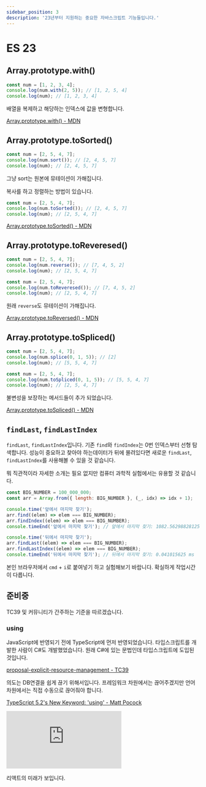 ```yaml
---
sidebar_position: 3
description: '23년부터 지원하는 중요한 자바스크립트 기능들입니다.'
---
```


# ES 23

## Array.prototype.with()

```js
const num = [1, 2, 3, 4];
console.log(num.with(2, 5)); // [1, 2, 5, 4]
console.log(num); // [1, 2, 3, 4]
```

배열을 복제하고 해당하는 인덱스에 값을 변형합니다.

[Array.prototype.with() - MDN](https://developer.mozilla.org/en-US/docs/Web/JavaScript/Reference/Global_Objects/Array/with)

## Array.prototype.toSorted()

```js
const num = [2, 5, 4, 7];
console.log(num.sort()); // [2, 4, 5, 7]
console.log(num); // [2, 4, 5, 7]
```

그냥 sort는 원본에 뮤테이션이 가해집니다.

복사를 하고 정렬하는 방법이 있습니다.

```js
const num = [2, 5, 4, 7];
console.log(num.toSorted()); // [2, 4, 5, 7]
console.log(num); // [2, 5, 4, 7]
```

[Array.prototype.toSorted() - MDN](https://developer.mozilla.org/en-US/docs/Web/JavaScript/Reference/Global_Objects/Array/toSorted)

## Array.prototype.toReveresed()

```js
const num = [2, 5, 4, 7];
console.log(num.reverse()); // [7, 4, 5, 2]
console.log(num); // [2, 5, 4, 7]
```

```js
const num = [2, 5, 4, 7];
console.log(num.toReveresed()); // [7, 4, 5, 2]
console.log(num); // [2, 5, 4, 7]
```

원래 `reverse`도 뮤테이션이 가해집니다.

[Array.prototype.toReversed() - MDN](https://developer.mozilla.org/en-US/docs/Web/JavaScript/Reference/Global_Objects/Array/toReversed)

## Array.prototype.toSpliced()

```js
const num = [2, 5, 4, 7];
console.log(num.splice(0, 1, 5)); // [2]
console.log(num); // [5, 5, 4, 7]
```

```js
const num = [2, 5, 4, 7];
console.log(num.toSpliced(0, 1, 5)); // [5, 5, 4, 7]
console.log(num); // [2, 5, 4, 7]
```

불변성을 보장하는 메서드들이 추가 되었습니다.

[Array.prototype.toSpliced() - MDN](https://developer.mozilla.org/en-US/docs/Web/JavaScript/Reference/Global_Objects/Array/toSpliced)

## `findLast`, `findLastIndex`

`findLast`, `findLastIndex`입니다. 기존 `find`와 `findIndex`는 0번 인덱스부터 선형 탐색합니다. 성능이 중요하고 찾아야 하는데이터가 뒤에 몰려있다면 새로운 `findLast`, `findLastIndex`를 사용해볼 수 있을 것 같습니다.

뭐 직관적이라 자세한 소개는 필요 없지만 컴퓨터 과학적 실험에서는 유용할 것 같습니다.

```js
const BIG_NUMBER = 100_000_000;
const arr = Array.from({ length: BIG_NUMBER }, (_, idx) => idx + 1);

console.time('앞에서 마지막 찾기');
arr.find((elem) => elem === BIG_NUMBER);
arr.findIndex((elem) => elem === BIG_NUMBER);
console.timeEnd('앞에서 마지막 찾기'); // 앞에서 마지막 찾기: 1082.56298828125 ms

console.time('뒤에서 마지막 찾기');
arr.findLast((elem) => elem === BIG_NUMBER);
arr.findLastIndex((elem) => elem === BIG_NUMBER);
console.timeEnd('뒤에서 마지막 찾기'); // 뒤에서 마지막 찾기: 0.041015625 ms
```

본인 브라우저에서 `cmd` + `i`로 붙여넣기 하고 실험해보기 바랍니다. 확실하게 작업시간이 다릅니다.

## 준비중

TC39 및 커뮤니티가 간주하는 기준을 따르겠습니다.

### using

JavaScript에 반영되기 전에 TypeScript에 먼저 반영되었습니다. 타입스크립트를 개발한 사람이 C#도 개발했었습니다. 원래 C#에 있는 문법인데 타입스크립트에 도입된 것입니다.

[proposal-explicit-resource-management - TC39](https://github.com/tc39/proposal-explicit-resource-management)

의도는 DB연결을 쉽게 끊기 위해서입니다. 프레임워크 차원에서는 끊어주겠지만 언어차원에서는 직접 수동으로 끊어줘야 합니다.

[TypeScript 5.2's New Keyword: 'using' - Matt Pocock](https://www.totaltypescript.com/typescript-5-2-new-keyword-using)

<iframe class="phone-video" src="https://youtube.com/embed/OOn8bnjfTOw" title="React team celebrating the release of React 20" frameborder="0" allow="accelerometer; autoplay; clipboard-write; encrypted-media; gyroscope; picture-in-picture; web-share" allowfullscreen></iframe>

리액트의 미래가 보입니다.
